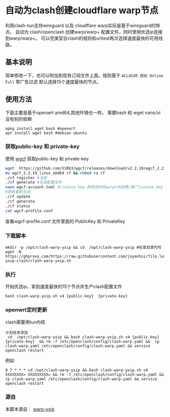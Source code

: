 # 自动为clash创建cloudflare warp节点
利用clash-tun支持wireguard 以及 cloudflare warp实际是基于wireguard的特点。 
自动为 clash/openclash 创建warp/warp+ 配置文件，同时使用优选ip连接到warp/warp+。
可以完美契合clash的规则和urltest再次选择速度最快的可用线路。  
## 基本说明
简单修改一下，也可以附加到现有订阅文件上面。规则基于 `ACL4SSR 规则 Online Full` 带广告过滤
默认选择15个速度最快的节点。  
## 使用方法 
下面主要是基于openwrt amd64,其他环境也一样。
需要bash 和 wget nano/vi 没有别的依赖
```
opkg install wget bash #openwrt
apt install wget bash #debian ubuntu
```
###  获取public-key 和 private-key
使用 [wgcf](https://github.com/ViRb3/wgcf/) 获取public-key 和 private-key 

```bash
wget  https://github.com/ViRb3/wgcf/releases/download/v2.2.19/wgcf_2.2.19_linux_amd64 
mv wgcf_2.2.19_linux_amd64 cf && chmod +x cf
./cf register #注册
./cf generate #生成配置文件
nano wgcf-account.toml #license_key 修改成你的warp+的收费/推广license_key
#更新重新生成
./cf update
./cf generate
./cf status
cat wgcf-profile.conf
```
查看wgcf-profile.conf 文件里面的 PublicKey 和  PrivateKey 
### 下载脚本
```
mkdir -p /opt/clash-warp-yxip && cd  /opt/clash-warp-yxip #任意目录均可
wget -N https://ghproxy.com/https://raw.githubusercontent.com/joyanhui/file.leiyanhui.com/main/warp-yxip-clash/clash-warp-yxip.sh
```

### 执行
开始优选ip，拿到速度最快的15个节点并生产clash配置文件
```
bash clash-warp-yxip.sh v4 {public-key}  {private-key}
```

### openwrt定时更新
clash需要用tun内核
```
计划任务添加
 cd  /opt/clash-warp-yxip && bash clash-warp-yxip.sh v4 {public-key}  {private-key}  && rm -f /etc/openclash/config/clash-warp.yaml &&  cp clash-warp.yaml /etc/openclash/config/clash-warp.yaml && service openclash restart
```
例如
```
0 7 * * * cd /opt/clash-warp-yxip && bash clash-warp-yxip.sh v4 XXXXXXXX= XXXXXXXXX= && rm -f /etc/openclash/config/clash-warp.yaml && cp clash-warp.yaml /etc/openclash/config/clash-warp.yaml && service openclash restart

```

### 源自
本脚本源自： [warp-yxip](https://gitlab.com/Misaka-blog/warp-script/)

